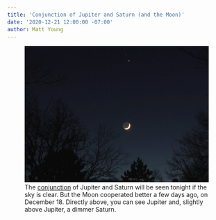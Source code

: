 ```yaml
---
title: 'Conjunction of Jupiter and Saturn (and the Moon)'
date: '2020-12-21 12:00:00 -07:00'
author: Matt Young
---
```

<figure>
<img src="/uploads/2020/DSC03959_Cropped_600.jpg" alt="Jupiter, Saturn, and the Moon"/>
<figcaption>The <a href="https://www.nasa.gov/feature/the-great-conjunction-of-jupiter-and-saturn">conjunction</a> of Jupiter and Saturn will be seen tonight if the sky is clear. But the Moon cooperated better a few days ago, on December 18. Directly above, you can see Jupiter and, slightly above Jupiter, a dimmer Saturn.
</figcaption>
</figure>
